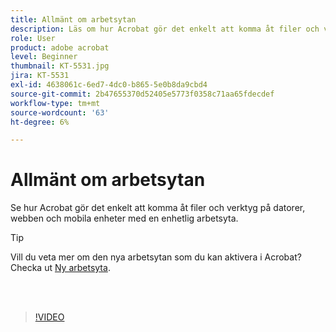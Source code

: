 ```yaml
---
title: Allmänt om arbetsytan
description: Läs om hur Acrobat gör det enkelt att komma åt filer och verktyg på datorer, webben och mobila enheter
role: User
product: adobe acrobat
level: Beginner
thumbnail: KT-5531.jpg
jira: KT-5531
exl-id: 4638061c-6ed7-4dc0-b865-5e0b8da9cbd4
source-git-commit: 2b47655370d52405e5773f0358c71aa65fdecdef
workflow-type: tm+mt
source-wordcount: '63'
ht-degree: 6%

---
```


# Allmänt om arbetsytan

Se hur Acrobat gör det enkelt att komma åt filer och verktyg på datorer, webben och mobila enheter med en enhetlig arbetsyta.

>[!TIP]
>
>Vill du veta mer om den nya arbetsytan som du kan aktivera i Acrobat? Checka ut [Ny arbetsyta](new-workspace.md).

<br> 

>[!VIDEO](https://video.tv.adobe.com/v/337971?quality=12&learn=on&hidetitle=true)
